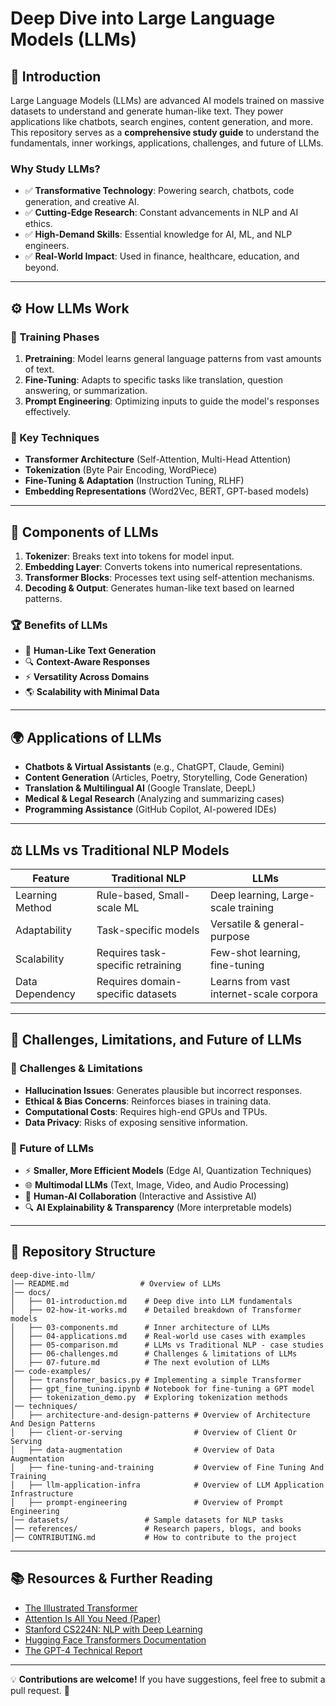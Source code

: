 # Deep Dive into Large Language Models (LLMs)

## 📌 Introduction
Large Language Models (LLMs) are advanced AI models trained on massive datasets to understand and generate human-like text. They power applications like chatbots, search engines, content generation, and more. This repository serves as a **comprehensive study guide** to understand the fundamentals, inner workings, applications, challenges, and future of LLMs.

### Why Study LLMs?
- ✅ **Transformative Technology**: Powering search, chatbots, code generation, and creative AI.
- ✅ **Cutting-Edge Research**: Constant advancements in NLP and AI ethics.
- ✅ **High-Demand Skills**: Essential knowledge for AI, ML, and NLP engineers.
- ✅ **Real-World Impact**: Used in finance, healthcare, education, and beyond.

---

## ⚙️ How LLMs Work
### 📖 Training Phases
1. **Pretraining**: Model learns general language patterns from vast amounts of text.
2. **Fine-Tuning**: Adapts to specific tasks like translation, question answering, or summarization.
3. **Prompt Engineering**: Optimizing inputs to guide the model's responses effectively.

### 🔄 Key Techniques
- **Transformer Architecture** (Self-Attention, Multi-Head Attention)
- **Tokenization** (Byte Pair Encoding, WordPiece)
- **Fine-Tuning & Adaptation** (Instruction Tuning, RLHF)
- **Embedding Representations** (Word2Vec, BERT, GPT-based models)

---

## 🔩 Components of LLMs
1. **Tokenizer**: Breaks text into tokens for model input.
2. **Embedding Layer**: Converts tokens into numerical representations.
3. **Transformer Blocks**: Processes text using self-attention mechanisms.
4. **Decoding & Output**: Generates human-like text based on learned patterns.

### 🏆 Benefits of LLMs
- 🚀 **Human-Like Text Generation**
- 🔍 **Context-Aware Responses**
- ⚡ **Versatility Across Domains**
- 🌎 **Scalability with Minimal Data**

---

## 🌍 Applications of LLMs

- **Chatbots & Virtual Assistants** (e.g., ChatGPT, Claude, Gemini)
- **Content Generation** (Articles, Poetry, Storytelling, Code Generation)
- **Translation & Multilingual AI** (Google Translate, DeepL)
- **Medical & Legal Research** (Analyzing and summarizing cases)
- **Programming Assistance** (GitHub Copilot, AI-powered IDEs)

---

## ⚖️ LLMs vs Traditional NLP Models

| Feature           | Traditional NLP | LLMs |
|------------------|----------------|-----|
| Learning Method  | Rule-based, Small-scale ML | Deep learning, Large-scale training |
| Adaptability  | Task-specific models | Versatile & general-purpose |
| Scalability  | Requires task-specific retraining | Few-shot learning, fine-tuning |
| Data Dependency  | Requires domain-specific datasets | Learns from vast internet-scale corpora |

---

## 🚧 Challenges, Limitations, and Future of LLMs

### 🔴 Challenges & Limitations
- **Hallucination Issues**: Generates plausible but incorrect responses.
- **Ethical & Bias Concerns**: Reinforces biases in training data.
- **Computational Costs**: Requires high-end GPUs and TPUs.
- **Data Privacy**: Risks of exposing sensitive information.

### 🚀 Future of LLMs
- ⚡ **Smaller, More Efficient Models** (Edge AI, Quantization Techniques)
- 🌐 **Multimodal LLMs** (Text, Image, Video, and Audio Processing)
- 🤝 **Human-AI Collaboration** (Interactive and Assistive AI)
- 🔍 **AI Explainability & Transparency** (More interpretable models)

---

## 📂 Repository Structure
```
deep-dive-into-llm/
│── README.md                # Overview of LLMs  
│── docs/                    
│   ├── 01-introduction.md    # Deep dive into LLM fundamentals  
│   ├── 02-how-it-works.md    # Detailed breakdown of Transformer models  
│   ├── 03-components.md      # Inner architecture of LLMs  
│   ├── 04-applications.md    # Real-world use cases with examples  
│   ├── 05-comparison.md      # LLMs vs Traditional NLP - case studies  
│   ├── 06-challenges.md      # Challenges & limitations of LLMs  
│   ├── 07-future.md          # The next evolution of LLMs  
│── code-examples/           
│   ├── transformer_basics.py # Implementing a simple Transformer  
│   ├── gpt_fine_tuning.ipynb # Notebook for fine-tuning a GPT model  
│   ├── tokenization_demo.py  # Exploring tokenization methods  
│── techniques/           
│   ├── architecture-and-design-patterns # Overview of Architecture And Design Patterns
│   ├── client-or-serving                # Overview of Client Or Serving
│   ├── data-augmentation                # Overview of Data Augmentation
│   ├── fine-tuning-and-training         # Overview of Fine Tuning And Training
│   ├── llm-application-infra            # Overview of LLM Application Infrastructure
│   ├── prompt-engineering               # Overview of Prompt Engineering
│── datasets/                 # Sample datasets for NLP tasks  
│── references/               # Research papers, blogs, and books  
│── CONTRIBUTING.md           # How to contribute to the project  
```

---

## 📚 Resources & Further Reading

- [The Illustrated Transformer](https://jalammar.github.io/illustrated-transformer/)
- [Attention Is All You Need (Paper)](https://arxiv.org/abs/1706.03762)
- [Stanford CS224N: NLP with Deep Learning](http://web.stanford.edu/class/cs224n/)
- [Hugging Face Transformers Documentation](https://huggingface.co/docs/transformers/index)
- [The GPT-4 Technical Report](https://arxiv.org/abs/2303.08774)

---

💡 **Contributions are welcome!** If you have suggestions, feel free to submit a pull request. 🚀

